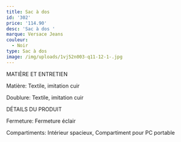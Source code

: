 ```yaml
---
title: Sac à dos
id: '302'
price: '114.90'
desc: 'Sac à dos '
marque: Versace Jeans
couleur:
  - Noir
type: Sac à dos
image: /img/uploads/1vj52n003-q11-12-1-.jpg
---
```

MATIÈRE ET ENTRETIEN



Matière: Textile, imitation cuir



Doublure: Textile, imitation cuir



DÉTAILS DU PRODUIT



Fermeture: Fermeture éclair



Compartiments: Intérieur spacieux, Compartiment pour PC portable
